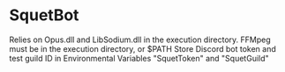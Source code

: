 # SquetBot
Relies on Opus.dll and LibSodium.dll in the execution directory.
FFMpeg must be in the execution directory, or $PATH
Store Discord bot token and test guild ID in Environmental Variables "SquetToken" and "SquetGuild"
